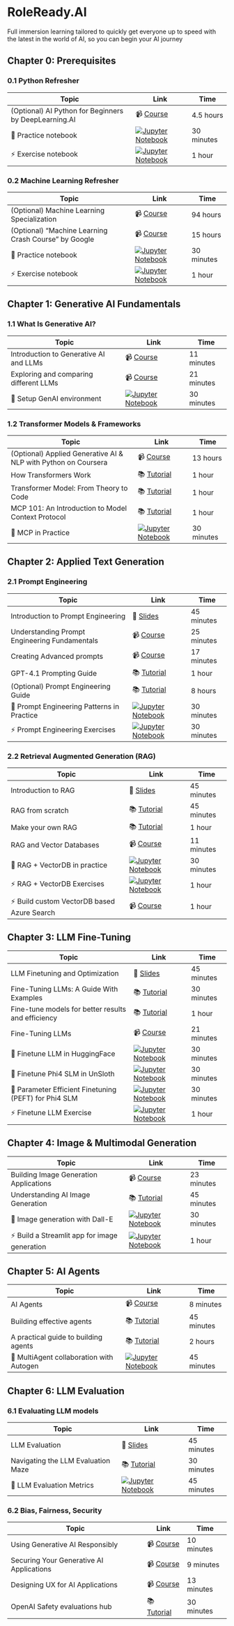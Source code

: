 # RoleReady.AI
Full immersion learning tailored to quickly get everyone up to speed with the latest in the world of AI, so you can begin your AI journey 

## Chapter 0: Prerequisites

### 0.1 Python Refresher

| Topic                                        | Link                                                                                                                         | Time      |
|----------------------------------------------|------------------------------------------------------------------------------------------------------------------------------|-----------|
| (Optional) AI Python for Beginners by DeepLearning.AI | 📹 [ Course ]( https://www.deeplearning.ai/short-courses/ai-python-for-beginners/?utm_source=chatgpt.com )                      | 4.5 hours |
| 🔎 Practice notebook                            | [![ Jupyter Notebook ]( https://img.shields.io/badge/jupyter-%23FA0F00.svg?style=for-the-badge&logo=jupyter&logoColor=white )](notebooks/0_python_refresher.ipynb) | 30 minutes | 
| ⚡ Exercise notebook                            | [![ Jupyter Notebook ]( https://img.shields.io/badge/jupyter-%23FA0F00.svg?style=for-the-badge&logo=jupyter&logoColor=white )](exercises/0_python_exercises.ipynb) | 1 hour    | 

### 0.2 Machine Learning Refresher

| Topic                                        | Link                                                                                                                         | Time      |
|----------------------------------------------|------------------------------------------------------------------------------------------------------------------------------|-----------|
| (Optional) Machine Learning Specialization | 📹 [Course](https://www.coursera.org/specializations/machine-learning-introduction/)                      | 94 hours |   |   |
| (Optional)  “Machine Learning Crash Course” by Google | 📹 [Course](https://developers.google.com/machine-learning/crash-course)                      | 15 hours |   |   |
| 🔎 Practice notebook                            | [![ Jupyter Notebook ]( https://img.shields.io/badge/jupyter-%23FA0F00.svg?style=for-the-badge&logo=jupyter&logoColor=white )](notebooks/0_basic_ml_refresher.ipynb) | 30 minutes | 
|  ⚡  Exercise notebook                            | [![ Jupyter Notebook ]( https://img.shields.io/badge/jupyter-%23FA0F00.svg?style=for-the-badge&logo=jupyter&logoColor=white )](exercises/0_ml_refresher_with_exercises.ipynb) | 1 hour    |  


## Chapter 1: Generative AI Fundamentals

### 1.1 What Is Generative AI?

| Topic                                        | Link                                                                                                                         | Time      |  
|----------------------------------------------|------------------------------------------------------------------------------------------------------------------------------|-----------|
| Introduction to Generative AI and LLMs| 📹 [ Course ]( https://www.deeplearning.ai/short-courses/ai-python-for-beginners/?utm_source=chatgpt.com )                      | 11 minutes |  
| Exploring and comparing different LLMs| 📹 [ Course ]( https://www.deeplearning.ai/short-courses/ai-python-for-beginners/?utm_source=chatgpt.com )                      | 21 minutes |   
| 🔎  Setup GenAI environment                           | [![ Jupyter Notebook ]( https://img.shields.io/badge/jupyter-%23FA0F00.svg?style=for-the-badge&logo=jupyter&logoColor=white )](notebooks/1_ai_environment_setup.ipynb) | 30 minutes |   


### 1.2 Transformer Models & Frameworks

| Topic                                        | Link                                                                                                                         | Time      | 
|----------------------------------------------|------------------------------------------------------------------------------------------------------------------------------|-----------|
| (Optional) Applied Generative AI & NLP with Python on Coursera | 📹 [ Course ]( https://www.coursera.org/learn/packt-applied-generative-ai-and-natural-language-processing-with-python-unemz )                      | 13 hours |  
| How Transformers Work | 📚 [ Tutorial ]( https://www.datacamp.com/tutorial/how-transformers-work )                      | 1 hour |   |   |
| Transformer Model: From Theory to Code | 📚 [ Tutorial ]( https://www.datacamp.com/tutorial/building-a-transformer-with-py-torch )                      | 1 hour |   |   |
| MCP 101: An Introduction to Model Context Protocol | 📚 [ Tutorial ]( https://www.digitalocean.com/community/tutorials/model-context-protocol)                      | 1 hour |   |   |
| 🔎  MCP in Practice                        | [![ Jupyter Notebook ]( https://img.shields.io/badge/jupyter-%23FA0F00.svg?style=for-the-badge&logo=jupyter&logoColor=white )](notebooks/1_mcp_model_context_protocol.ipynb) | 30 minutes |   



## Chapter 2: Applied Text Generation

### 2.1 Prompt Engineering

| Topic                                        | Link                                                                                                                         | Time      |  
|----------------------------------------------|------------------------------------------------------------------------------------------------------------------------------|-----------|
| Introduction to Prompt Engineering| 📜 [ Slides ]( slides/2_prompt_engineering_slides.pdf )                      | 45 minutes| 
| Understanding Prompt Engineering Fundamentals| 📹 [ Course ]( https://learn.microsoft.com/en-ca/shows/generative-ai-for-beginners/understanding-prompt-engineering-fundamentals-generative-ai-for-beginners?WT.mc_id=academic-105485-koreyst )                      | 25 minutes| 
| Creating Advanced prompts | 📹 [ Course ]( https://microsoft.github.io/generative-ai-for-beginners/#/05-advanced-prompts/README?wt.mc_id=academic-105485-koreyst )                      | 17 minutes| 
| GPT-4.1 Prompting Guide | 📚 [Tutorial](https://cookbook.openai.com/examples/gpt4-1_prompting_guide)                      | 1 hour | 
| (Optional) Prompt Engineering Guide | 📚 [Tutorial](https://github.com/dair-ai/Prompt-Engineering-Guide)                      | 8 hours | 
| 🔎  Prompt Engineering Patterns in Practice                       | [![ Jupyter Notebook ]( https://img.shields.io/badge/jupyter-%23FA0F00.svg?style=for-the-badge&logo=jupyter&logoColor=white )](notebooks/2_prompt_engineering_text.ipynb) | 30 minutes |  
|  ⚡  Prompt Engineering Exercises                 | [![ Jupyter Notebook ]( https://img.shields.io/badge/jupyter-%23FA0F00.svg?style=for-the-badge&logo=jupyter&logoColor=white )](exercises/2_prompting_exercises.ipynb) | 30 minutes |  


### 2.2 Retrieval Augmented Generation (RAG)
| Topic                                        | Link                                                                                                                         | Time      |  
|----------------------------------------------|------------------------------------------------------------------------------------------------------------------------------|-----------|
| Introduction to RAG | 📜 [ Slides ]( slides/2_RAG_slides.pdf )                      | 45 minutes|   
| RAG from scratch | 📚 [ Tutorial ]( shttps://learnbybuilding.ai/tutorial/rag-from-scratch/ )                      | 45 minutes|
| Make your own RAG | 📚 [ Tutorial ]( https://huggingface.co/blog/ngxson/make-your-own-rag )                      | 1 hour | 
| RAG and Vector Databases| 📹 [ Course ]( https://learn.microsoft.com/en-ca/shows/generative-ai-for-beginners/retrieval-augmented-generation-rag-and-vector-databases-generative-ai-for-beginners?WT.mc_id=academic-105485-koreyst )                      | 11 minutes| 
| 🔎  RAG + VectorDB in practice                      | [![ Jupyter Notebook ]( https://img.shields.io/badge/jupyter-%23FA0F00.svg?style=for-the-badge&logo=jupyter&logoColor=white )](notebooks/2_prompt_engineering_text.ipynb) | 30 minutes |
|  ⚡  RAG + VectorDB Exercises                 | [![ Jupyter Notebook ]( https://img.shields.io/badge/jupyter-%23FA0F00.svg?style=for-the-badge&logo=jupyter&logoColor=white )](exercises/2_prompting_exercises.ipynb) | 1 hour |   
|  ⚡  Build custom VectorDB based Azure Search               | 📹 [ Course ]( https://microsoft.github.io/generative-ai-for-beginners/#/08-building-search-applications/README) | 1 hour | 


## Chapter 3: LLM Fine-Tuning

| Topic                                        | Link                                                                                                                         | Time      |  
|----------------------------------------------|------------------------------------------------------------------------------------------------------------------------------|-----------|
| LLM Finetuning and Optimization | 📜 [ Slides ]( slides/3_LLM_Post_Training.pdf )                      | 45 minutes|   
| Fine-Tuning LLMs: A Guide With Examples | 📚 [ Tutorial ]( https://www.datacamp.com/tutorial/fine-tuning-large-language-models)                      | 30 minutes|
| Fine-tune models for better results and efficiency | 📚 [ Tutorial ](https://platform.openai.com/docs/guides/fine-tuning )                      | 1 hour | 
| Fine-Tuning LLMs | 📹 [ Course ]( https://learn.microsoft.com/en-ca/shows/generative-ai-for-beginners/finetuning-llms-generative-ai-for-beginners?WT.mc_id=academic-105485-koreyst )                      | 21 minutes| 
| 🔎  Finetune LLM in HuggingFace                     | [![ Jupyter Notebook ]( https://img.shields.io/badge/jupyter-%23FA0F00.svg?style=for-the-badge&logo=jupyter&logoColor=white )](notebooks/3_finetune_llm_hf.ipynb ) | 30 minutes |
| 🔎  Finetune Phi4 SLM in UnSloth                     | [![ Jupyter Notebook ]( https://img.shields.io/badge/jupyter-%23FA0F00.svg?style=for-the-badge&logo=jupyter&logoColor=white )](notebooks/3_finetune_phi4_unsloth.ipynb ) | 30 minutes |
| 🔎  Parameter Efficient Finetuning (PEFT) for Phi4 SLM                   | [![ Jupyter Notebook ]( https://img.shields.io/badge/jupyter-%23FA0F00.svg?style=for-the-badge&logo=jupyter&logoColor=white )](notebooks/3_finetune_phi4_peft.ipynb ) | 30 minutes |
|  ⚡  Finetune LLM Exercise                | [![ Jupyter Notebook ]( https://img.shields.io/badge/jupyter-%23FA0F00.svg?style=for-the-badge&logo=jupyter&logoColor=white )](exercises/3_llm_finetune_exercise.ipynb ) | 1 hour |   


## Chapter 4: Image & Multimodal Generation

| Topic                                        | Link                                                                                                                         | Time      |  
|----------------------------------------------|------------------------------------------------------------------------------------------------------------------------------|-----------|
| Building Image Generation Applications | 📹 [ Course ]( https://learn.microsoft.com/en-ca/shows/generative-ai-for-beginners/building-image-generation-applications-generative-ai-for-beginners?WT.mc_id=academic-105485-koreyst )                      | 23 minutes| 
| Understanding AI Image Generation | 📚 [ Tutorial ](https://www.digitalocean.com/community/tutorials/understanding-ai-image-generation-models-tools-and-techniques )                      | 45 minutes | 
| 🔎  Image generation with Dall-E                   | [![ Jupyter Notebook ]( https://img.shields.io/badge/jupyter-%23FA0F00.svg?style=for-the-badge&logo=jupyter&logoColor=white )](notebooks/4_image_generation_dalle.ipynb ) | 30 minutes |
|  ⚡  Build a Streamlit app for image generation               | [![ Jupyter Notebook ]( https://img.shields.io/badge/jupyter-%23FA0F00.svg?style=for-the-badge&logo=jupyter&logoColor=white )](exercises/4_image_geneation_exercise.py) | 1 hour |   

## Chapter 5: AI Agents

| Topic                                        | Link                                                                                                                         | Time      |  
|----------------------------------------------|------------------------------------------------------------------------------------------------------------------------------|-----------|
| AI Agents | 📹 [ Course ]( https://learn.microsoft.com/en-ca/shows/generative-ai-for-beginners/ai-agents-generative-ai-for-beginners?WT.mc_id=academic-105485-koreyst )                      | 8 minutes| 
| Building effective agents | 📚 [ Tutorial ](https://www.anthropic.com/engineering/building-effective-agents )                      | 45 minutes | 
| A practical guide to building agents | 📚 [ Tutorial ](https://cdn.openai.com/business-guides-and-resources/a-practical-guide-to-building-agents.pdf)                      | 2 hours | 
| 🔎  MultiAgent collaboration with Autogen                  | [![ Jupyter Notebook ]( https://img.shields.io/badge/jupyter-%23FA0F00.svg?style=for-the-badge&logo=jupyter&logoColor=white )](notebooks/5_autogen_agents.ipynb ) | 45 minutes |


## Chapter 6: LLM Evaluation

### 6.1 Evaluating LLM models

| Topic                                        | Link                                                                                                                         | Time      |  
|----------------------------------------------|------------------------------------------------------------------------------------------------------------------------------|-----------|
| LLM Evaluation | 📜 [ Slides ]( slides/6_LLM_Evaluation.pdf )                      | 45 minutes|   
| Navigating the LLM Evaluation Maze | 📚 [ Tutorial ]( https://www.kaurai.com/post/llm-evaluation)                      | 30 minutes|
| 🔎  LLM Evaluation Metrics                 | [![ Jupyter Notebook ]( https://img.shields.io/badge/jupyter-%23FA0F00.svg?style=for-the-badge&logo=jupyter&logoColor=white )](notebooks/6_llm_evaluation.ipynb ) | 45 minutes |

### 6.2 Bias, Fairness, Security

| Topic                                        | Link                                                                                                                         | Time      |  
|----------------------------------------------|------------------------------------------------------------------------------------------------------------------------------|-----------|
| Using Generative AI Responsibly  | 📹 [ Course ]( https://learn.microsoft.com/en-ca/shows/generative-ai-for-beginners/using-generative-ai-responsibly-generative-ai-for-beginners?WT.mc_id=academic-105485-koreyst )                      | 10 minutes| 
| Securing Your Generative AI Applications | 📹 [ Course ]( https://learn.microsoft.com/en-ca/shows/generative-ai-for-beginners/securing-your-generative-ai-applications-generative-ai-for-beginners?WT.mc_id=academic-105485-koreyst )                      | 9 minutes| 
| Designing UX for AI Applications| 📹 [ Course ]( https://learn.microsoft.com/en-ca/shows/generative-ai-for-beginners/designing-ux-for-ai-applications-generative-ai-for-beginners?WT.mc_id=academic-105485-koreyst )                      | 13 minutes| 
| OpenAI Safety evaluations hub | 📚 [ Tutorial ](https://openai.com/safety/evaluations-hub/)                      | 30 minutes | 


